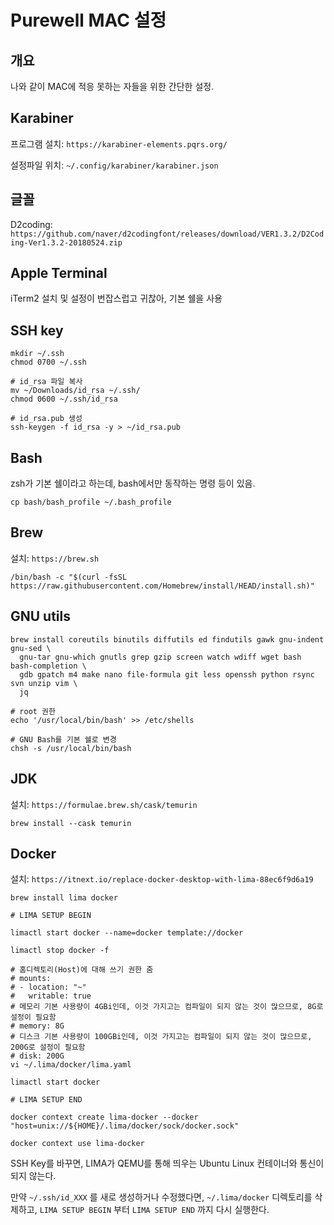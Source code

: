 # Purewell MAC 설정

## 개요

나와 같이 MAC에 적응 못하는 자들을 위한 간단한 설정.

## Karabiner

프로그램 설치: `https://karabiner-elements.pqrs.org/`

설정파일 위치: `~/.config/karabiner/karabiner.json`

## 글꼴

D2coding: `https://github.com/naver/d2codingfont/releases/download/VER1.3.2/D2Coding-Ver1.3.2-20180524.zip`

## Apple Terminal

iTerm2 설치 및 설정이 번잡스럽고 귀찮아, 기본 쉘을 사용

## SSH key

```shell
mkdir ~/.ssh
chmod 0700 ~/.ssh

# id_rsa 파일 복사
mv ~/Downloads/id_rsa ~/.ssh/
chmod 0600 ~/.ssh/id_rsa

# id_rsa.pub 생성
ssh-keygen -f id_rsa -y > ~/id_rsa.pub
```

## Bash

zsh가 기본 쉘이라고 하는데, bash에서만 동작하는 명령 등이 있음.

```shell
cp bash/bash_profile ~/.bash_profile
```

## Brew

설치: `https://brew.sh`

```shell
/bin/bash -c "$(curl -fsSL https://raw.githubusercontent.com/Homebrew/install/HEAD/install.sh)"
```

## GNU utils

```shell
brew install coreutils binutils diffutils ed findutils gawk gnu-indent gnu-sed \
  gnu-tar gnu-which gnutls grep gzip screen watch wdiff wget bash bash-completion \
  gdb gpatch m4 make nano file-formula git less openssh python rsync svn unzip vim \
  jq
```

```shell
# root 권한
echo '/usr/local/bin/bash' >> /etc/shells

# GNU Bash를 기본 쉘로 변경
chsh -s /usr/local/bin/bash
```

## JDK

설치: `https://formulae.brew.sh/cask/temurin`

```shell
brew install --cask temurin
```

## Docker

설치: `https://itnext.io/replace-docker-desktop-with-lima-88ec6f9d6a19`

```shell
brew install lima docker

# LIMA SETUP BEGIN

limactl start docker --name=docker template://docker

limactl stop docker -f

# 홈디렉토리(Host)에 대해 쓰기 권한 줌
# mounts:
# - location: "~"
#   writable: true
# 메모리 기본 사용량이 4GBi인데, 이것 가지고는 컴파일이 되지 않는 것이 많으므로, 8G로 설정이 필요함
# memory: 8G
# 디스크 기본 사용량이 100GBi인데, 이것 가지고는 컴파일이 되지 않는 것이 많으므로, 200G로 설정이 필요함
# disk: 200G
vi ~/.lima/docker/lima.yaml

limactl start docker

# LIMA SETUP END

docker context create lima-docker --docker "host=unix://${HOME}/.lima/docker/sock/docker.sock"

docker context use lima-docker
```

SSH Key를 바꾸면, LIMA가 QEMU를 통해 띄우는 Ubuntu Linux 컨테이너와 통신이 되지 않는다.

만약 `~/.ssh/id_XXX` 를 새로 생성하거나 수정했다면, `~/.lima/docker` 디렉토리를 삭제하고, `LIMA SETUP BEGIN` 부터 `LIMA SETUP END` 까지 다시 실행한다.
